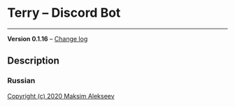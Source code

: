 # Terry – Discord Bot
---------------
**Version 0.1.16** – [Change log](CHANGELOG.md)

## Description
### Russian

[Copyright (c) 2020 Maksim Alekseev](LICENSE)